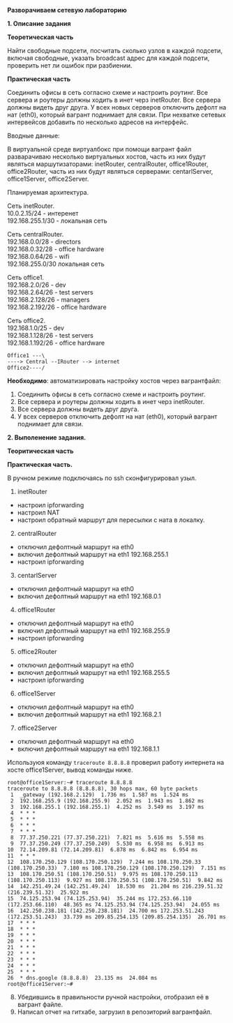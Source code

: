 **Разворачиваем сетевую лабораторию**

**1. Описание задания**

**Теоретическая часть**  

Найти свободные подсети, посчитать сколько узлов в каждой подсети, включая свободные, указать broadcast адрес для каждой подсети, проверить нет ли ошибок при разбиении.  

**Практическая часть**  

Соединить офисы в сеть согласно схеме и настроить роутинг. Все сервера и роутеры должны ходить в инет черз inetRouter. Все сервера должны видеть друг друга. У всех новых серверов отключить дефолт на нат (eth0), который вагрант поднимает для связи. При нехватке сетевых интервейсов добавить по несколько адресов на интерфейс.

Вводные данные:  

В виртуальной среде виртуалбокc при помощи вагрант файл разварачиваю несколько виртуальных хостов, часть из них будут являться маршутизаторами: inetRouter, centralRouter, office1Router, office2Router, часть из них будут являться серверами: centarlServer, office1Server, office2Server.

Планируемая архитектура.  

Сеть inetRouter.  
10.0.2.15/24 - интеренет  
192.168.255.1/30 - локальная сеть  

Сеть centralRouter.  
192.168.0.0/28 - directors  
192.168.0.32/28 - office hardware  
192.168.0.64/26 - wifi  
192.168.255.0/30 локальная сеть  

Сеть office1.  
192.168.2.0/26 - dev  
192.168.2.64/26 - test servers  
192.168.2.128/26 - managers  
192.168.2.192/26 - office hardware  

Сеть office2.  
192.168.1.0/25 - dev  
192.168.1.128/26 - test servers  
192.168.1.192/26 - office hardware 

```
Office1 ---\
----> Central --IRouter --> internet
Office2----/
```
**Необходимо**: автоматизировать настройку хостов через вагрантфайл:

1. Соединить офисы в сеть согласно схеме и настроить роутинг.
2. Все сервера и роутеры должны ходить в инет черз inetRouter.
3. Все сервера должны видеть друг друга.
4. У всех серверов отключить дефолт на нат (eth0), который вагрант поднимает для связи.

 **2. Выполенение задания.**

 **Теоритическая часть**
 
 

 **Практическая часть.**  
 
 В ручном режиме подключаясь по ssh  сконфигурировал узыл.
 
1. inetRouter
- настроил ipforwarding
- настроил NAT
- настроил обратный маршрут для пересылки с ната в локалку.

2. centralRouter
- отключил дефолтный маршрут на eth0
- включил дефолтный маршрут на eth1 192.168.255.1
- настроил ipforwarding

3. centarlServer
- отключил дефолтный маршрут на eth0
- включил дефолтный маршрут на eth1 192.168.0.1

4. office1Router
- отключил дефолтный маршрут на eth0
- включил дефолтный маршрут на eth1 192.168.255.9
- настроил ipforwarding

5. office2Router
- отключил дефолтный маршрут на eth0
- включил дефолтный маршрут на eth1 192.168.255.5
- настроил ipforwarding

6. office1Server
- отключил дефолтный маршрут на eth0
- включил дефолтный маршрут на eth1 192.168.2.1

7. office2Server
- отключил дефолтный маршрут на eth0
- включил дефолтный маршрут на eth1 192.168.1.1

Используюя команду `traceroute 8.8.8.8` проверил работу интернета на хосте office1Server, вывод команды ниже.
```
root@office1Server:~# traceroute 8.8.8.8
traceroute to 8.8.8.8 (8.8.8.8), 30 hops max, 60 byte packets
 1  _gateway (192.168.2.129)  1.736 ms  1.587 ms  1.524 ms
 2  192.168.255.9 (192.168.255.9)  2.052 ms  1.943 ms  1.862 ms
 3  192.168.255.1 (192.168.255.1)  4.252 ms  3.549 ms  3.197 ms
 4  * * *
 5  * * *
 6  * * *
 7  * * *
 8  77.37.250.221 (77.37.250.221)  7.821 ms  5.616 ms  5.558 ms
 9  77.37.250.249 (77.37.250.249)  5.530 ms  6.958 ms  6.913 ms
10  72.14.209.81 (72.14.209.81)  6.878 ms  6.842 ms  6.954 ms
11  * * *
12  108.170.250.129 (108.170.250.129)  7.244 ms 108.170.250.33 (108.170.250.33)  7.180 ms 108.170.250.129 (108.170.250.129)  7.151 ms
13  108.170.250.51 (108.170.250.51)  9.975 ms 108.170.250.113 (108.170.250.113)  9.927 ms 108.170.250.51 (108.170.250.51)  9.842 ms
14  142.251.49.24 (142.251.49.24)  18.530 ms  21.204 ms 216.239.51.32 (216.239.51.32)  25.922 ms
15  74.125.253.94 (74.125.253.94)  35.244 ms 172.253.66.110 (172.253.66.110)  48.365 ms 74.125.253.94 (74.125.253.94)  24.055 ms
16  142.250.238.181 (142.250.238.181)  24.700 ms 172.253.51.243 (172.253.51.243)  33.739 ms 209.85.254.135 (209.85.254.135)  26.701 ms
17  * * *
18  * * *
19  * * *
20  * * *
21  * * *
22  * * *
23  * * *
24  * * *
25  * * *
26  * dns.google (8.8.8.8)  23.135 ms  24.084 ms
root@office1Server:~# 
```

8. Убедившись в правильности ручной настройки, отобразил её в вагрант файле. 
9. Написал отчет на гитхабе, загрузил в репозиторий вагрантфайл. 
